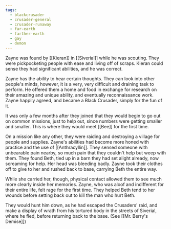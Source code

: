 ```yaml
---
tags:
  - blackcrusader
  - crusader-general
  - crusader-runaway
  - far-earth
  - farther-earth
  - gay
  - demon
---
```

Zayne was found by [[Kieran]] in [[Siverial]] while he was scouting. They were pickpocketing people with ease and living off of scraps. Kieran could sense they had significant abilities, and he was correct.

Zayne has the ability to hear certain thoughts. They can look into other people's minds, however, it is a very, very difficult and draining task to perform. He offered them a home and food in exchange for research on their amazing and unique ability, and eventually reconnaissance work. Zayne happily agreed, and became a Black Crusader, simply for the fun of it.

It was only a few months after they joined that they would begin to go out on common missions, just to help out, since numbers were getting smaller and smaller. This is where they would meet [[Bee]] for the first time. 

On a mission like any other, they were raiding and destroying a village for people and supplies. Zayne's abilities had become more honed with practice and the use of [[Anthracyllin]]. They sensed someone with unbearable pain nearby, so much pain that they couldn't help but weep with them. They found Beth, tied up in a barn they had set alight already, now screaming for help. Her head was bleeding badly. Zayne took their clothes off to give to her and rushed back to base, carrying Beth the entire way.

While she carried her, though, physical contact allowed them to see much more clearly inside her memories. Zayne, who was aloof and indifferent for their entire life, felt rage for the first time. They helped Beth tend to her wounds before setting back out to kill the man who hurt Beth.

They would hunt him down, as he had escaped the Crusaders' raid, and make a display of wrath from his tortured body in the streets of Siverial, where he fled, before returning back to the base. (See [[Mr. Berry's Demise]])